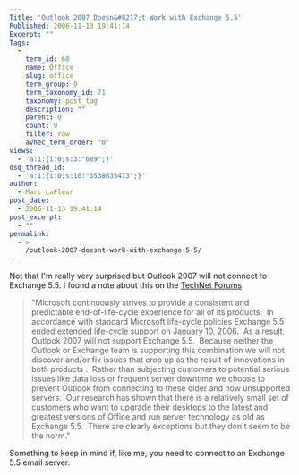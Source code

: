 ```yaml
---
Title: 'Outlook 2007 Doesn&#8217;t Work with Exchange 5.5'
Published: 2006-11-13 19:41:14
Excerpt: ""
Tags:
  - 
    term_id: 68
    name: Office
    slug: office
    term_group: 0
    term_taxonomy_id: 71
    taxonomy: post_tag
    description: ""
    parent: 0
    count: 9
    filter: raw
    avhec_term_order: "0"
views:
  - 'a:1:{i:0;s:3:"689";}'
dsq_thread_id:
  - 'a:1:{i:0;s:10:"3538635473";}'
author:
  - Marc LaFleur
post_date:
  - 2006-11-13 19:41:14
post_excerpt:
  - ""
permalink:
  - >
    /outlook-2007-doesnt-work-with-exchange-5-5/
---
```

<p>Not that I'm really very surprised but Outlook 2007 will not connect to Exchange 5.5. I found a note about this on the <a href="http://forums.microsoft.com/TechNet/ShowPost.aspx?PostID=763464&amp;SiteID=17" target="_blank">TechNet Forums</a>:</p> <blockquote> <p>"Microsoft continuously strives to provide a consistent and predictable end-of-life-cycle experience for all of its products.&nbsp; In accordance with standard Microsoft life-cycle policies Exchange 5.5 ended extended life-cycle support on January 10, 2006.&nbsp; As a result, Outlook 2007 will not support Exchange 5.5.&nbsp; Because neither the Outlook or Exchange team is supporting this combination we will not discover and/or fix issues that crop up as the result of innovations in both products .&nbsp; Rather than subjecting customers to potential serious issues like data loss or frequent server downtime we choose to prevent Outlook from connecting to these older and now unsupported servers.&nbsp; Our research has shown that there is a relatively small set of customers who want to upgrade their desktops to the latest and greatest versions of Office and run server technology as old as Exchange 5.5.&nbsp; There are clearly exceptions but they don't seem to be the norm."</p></blockquote> <p>Something to keep in mind if, like me, you need to connect to an Exchange 5.5 email server.</p>